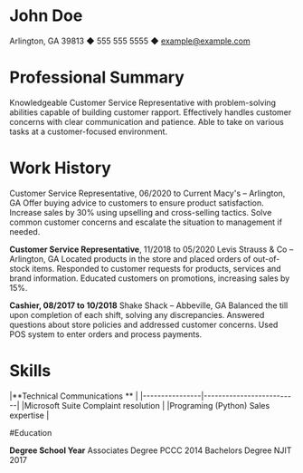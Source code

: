 # **John Doe**

Arlington, GA 39813 ◆ 555 555 5555 ◆ example@example.com

# Professional Summary
Knowledgeable Customer Service Representative with problem-solving abilities capable of building
customer rapport. Effectively handles customer concerns with clear communication and patience. Able to
take on various tasks at a customer-focused environment.

# Work History
Customer Service Representative, 06/2020 to Current
Macy's – Arlington,  GA
Offer buying advice to customers to ensure product satisfaction.
Increase sales by 30% using upselling and cross-selling tactics.
Solve common customer concerns and escalate the situation to management if needed.


**Customer Service Representative**, 11/2018 to 05/2020
Levis Strauss & Co – Arlington, GA
Located products in the store and placed orders of out-of-stock items.
Responded to customer requests for products, services and brand information.
Educated customers on promotions, increasing sales by 15%.

**Cashier, 08/2017 to 10/2018**
Shake Shack – Abbeville, GA
Balanced the till upon completion of each shift, solving any discrepancies.
Answered questions about store policies and addressed customer concerns.
Used POS system to enter orders and process payments.

# Skills

|**Technical           Communications  **   |
|----------------|--------------------------|
|Microsoft Suite     Complaint resolution   |
|Programing (Python) Sales expertise     |

#Education

**Degree              School               Year**
Associates Degree   PCCC                 2014
Bachelors Degree    NJIT                 2017
